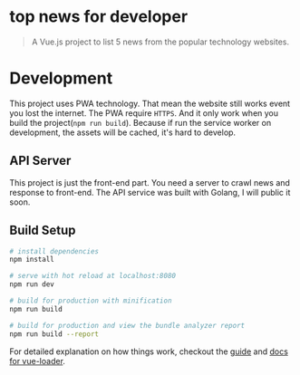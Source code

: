 # top news for developer

> A Vue.js project to list 5 news from the popular technology websites.

# Development

This project uses PWA technology. That mean the website still works event you lost the internet. The PWA require `HTTPS`. And it only work when you build the project(`npm run build`). Because if run the service worker on development, the assets will be cached, it's hard to develop.

## API Server

This project is just the front-end part. You need a server to crawl news and response to front-end. The API service was built with Golang, I will public it soon.

## Build Setup

``` bash
# install dependencies
npm install

# serve with hot reload at localhost:8080
npm run dev

# build for production with minification
npm run build

# build for production and view the bundle analyzer report
npm run build --report
```

For detailed explanation on how things work, checkout the [guide](http://vuejs-templates.github.io/webpack/) and [docs for vue-loader](http://vuejs.github.io/vue-loader).
